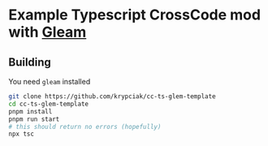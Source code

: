 <!-- markdownlint-disable MD013 MD024 MD001 MD045 -->

# Example Typescript CrossCode mod with [Gleam](https://gleam.run/)

## Building

You need `gleam` installed

```bash
git clone https://github.com/krypciak/cc-ts-glem-template
cd cc-ts-glem-template
pnpm install
pnpm run start
# this should return no errors (hopefully)
npx tsc
```
